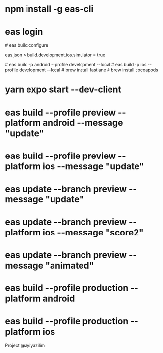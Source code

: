 # npm install -g eas-cli

# eas login

# eas build:configure

eas.json > build.development.ios.simulator = true

# eas build -p android --profile development --local
# eas build -p ios --profile development --local
# brew install fastlane
# brew install cocoapods

# yarn expo start --dev-client

# eas build --profile preview --platform android --message "update"

# eas build --profile preview --platform ios --message "update"

# eas update --branch preview --message "update"

# eas update --branch preview --platform ios --message "score2"

# eas update --branch preview --message "animated"

# eas build --profile production --platform android

# eas build --profile production --platform ios

Project @ayiyazilim
